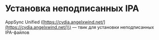 # Установка неподписанных IPA

AppSync Unified \([https://cydia.angelxwind.net/](https://cydia.angelxwind.net/)\) — твик для установки неподписанных IPA-файлов

